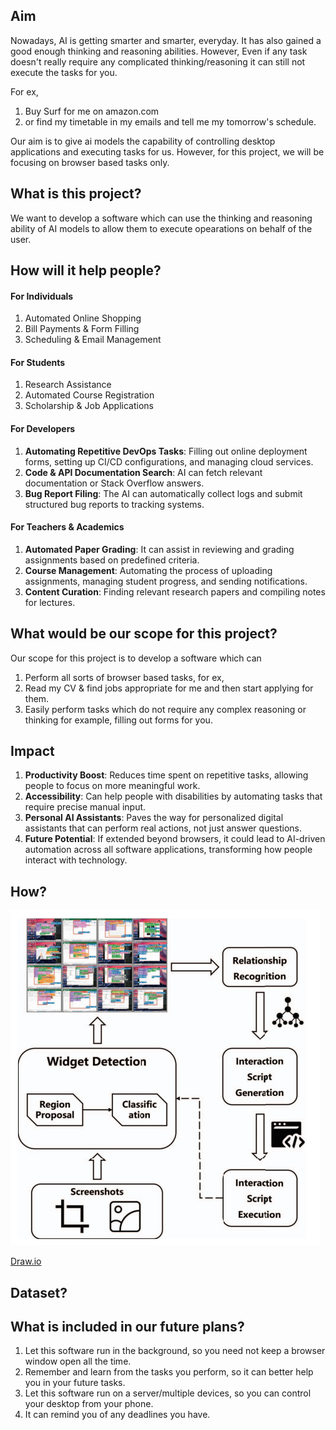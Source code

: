 ## Aim
Nowadays, AI is getting smarter and smarter, everyday. It has also gained a good enough thinking and reasoning abilities. However, Even if any task doesn't really require any complicated thinking/reasoning it can still not execute the tasks for you.

For ex,
1. Buy Surf for me on amazon.com
1. or find my timetable in my emails and tell me my tomorrow's schedule.

Our aim is to give ai models the capability of controlling desktop applications and executing tasks for us.
However, for this project, we will be focusing on browser based tasks only.

## What is this project?
We want to develop a software which can use the thinking and reasoning ability of AI models to allow them to execute opearations on behalf of the user.

## How will it help people?
#### For Individuals
1. Automated Online Shopping
2. Bill Payments & Form Filling
3. Scheduling & Email Management

#### For Students
1. Research Assistance
2. Automated Course Registration
3. Scholarship & Job Applications

#### For Developers
1. **Automating Repetitive DevOps Tasks**: Filling out online deployment forms, setting up CI/CD configurations, and managing cloud services.
2. **Code & API Documentation Search**: AI can fetch relevant documentation or Stack Overflow answers.
3. **Bug Report Filing**: The AI can automatically collect logs and submit structured bug reports to tracking systems.

#### For Teachers & Academics
1. **Automated Paper Grading**: It can assist in reviewing and grading assignments based on predefined criteria.
1. **Course Management**: Automating the process of uploading assignments, managing student progress, and sending notifications.
1. **Content Curation**: Finding relevant research papers and compiling notes for lectures.

## What would be our scope for this project?
Our scope for this project is to develop a software which can 
1. Perform all sorts of browser based tasks, for ex,
1. Read my CV & find jobs appropriate for me and then start applying for them.
1. Easily perform tasks which do not require any complex reasoning or thinking for example, filling out forms for you.

## Impact
1. **Productivity Boost**: Reduces time spent on repetitive tasks, allowing people to focus on more meaningful work.
1. **Accessibility**: Can help people with disabilities by automating tasks that require precise manual input.
1. **Personal AI Assistants**: Paves the way for personalized digital assistants that can perform real actions, not just answer questions.
1. **Future Potential**: If extended beyond browsers, it could lead to AI-driven automation across all software applications, transforming how people interact with technology.

## How?
![Workflow](Workflow.png)


[Draw.io](https://app.diagrams.net/#G1MJhnos0fNUarfe69f8H58qv1kpj5sGZb#%7B%22pageId%22%3A%22Ar7Q7IABHMq8kOB4KptJ%22%7D) 

## Dataset?

## What is included in our future plans?
1. Let this software run in the background, so you need not keep a browser window open all the time.
1. Remember and learn from the tasks you perform, so it can better help you in your future tasks.
1. Let this software run on a server/multiple devices, so you can control your desktop from your phone.
1. It can remind you of any deadlines you have.